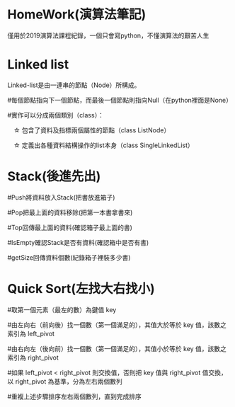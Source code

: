 # HomeWork(演算法筆記)

僅用於2019演算法課程紀錄，一個只會寫python，不懂演算法的艱苦人生

# Linked list
Linked-list是由一連串的節點（Node）所構成。

#每個節點指向下一個節點，而最後一個節點則指向Null（在python裡面是None）

#實作可以分成兩個類別（class）：

　☆ 包含了資料及指標兩個屬性的節點（class ListNode）
 
　☆ 定義出各種資料結構操作的list本身（class SingleLinkedList）

# Stack(後進先出)
#Push將資料放入Stack(把書放進箱子)

#Pop把最上面的資料移除(把第一本書拿書來)

#Top回傳最上面的資料(確認箱子最上面的書)

#IsEmpty確認Stack是否有資料(確認箱中是否有書)

#getSize回傳資料個數(紀錄箱子裡裝多少書)

# Quick Sort(左找大右找小)
#取第一個元素（最左的數）為鍵值 key

#由左向右（前向後）找一個數（第一個滿足的），其值大於等於 key 值，該數之索引為 left_pivot

#由右向左（後向前）找一個數（第一個滿足的），其值小於等於 key 值，該數之索引為 right_pivot

#如果 left_pivot < right_pivot 則交換值，否則把 key 值與 right_pivot 值交換，以 right_pivot 為基準，分為左右兩個數列

#重複上述步驟排序左右兩個數列，直到完成排序
